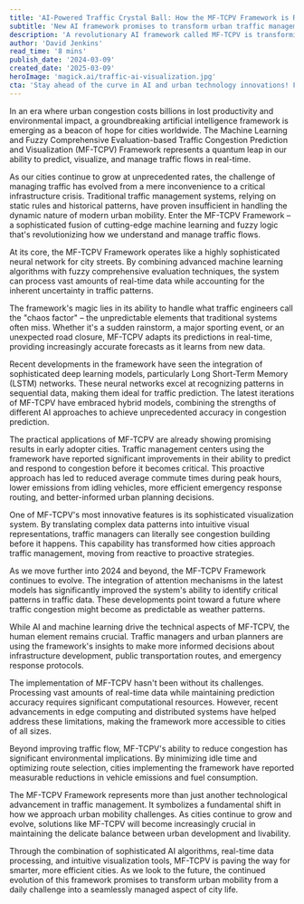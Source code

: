 ```yaml
---
title: 'AI-Powered Traffic Crystal Ball: How the MF-TCPV Framework is Revolutionizing Urban Mobility'
subtitle: 'New AI framework promises to transform urban traffic management through predictive analytics'
description: 'A revolutionary AI framework called MF-TCPV is transforming urban traffic management through advanced machine learning and fuzzy logic, offering real-time prediction and visualization of traffic patterns. This groundbreaking system is helping cities reduce congestion, decrease emissions, and improve overall urban mobility.'
author: 'David Jenkins'
read_time: '8 mins'
publish_date: '2024-03-09'
created_date: '2025-03-09'
heroImage: 'magick.ai/traffic-ai-visualization.jpg'
cta: 'Stay ahead of the curve in AI and urban technology innovations! Follow us on LinkedIn for regular updates on breakthrough solutions like MF-TCPV and other transformative technologies shaping our cities'' future.'
---
```


In an era where urban congestion costs billions in lost productivity and environmental impact, a groundbreaking artificial intelligence framework is emerging as a beacon of hope for cities worldwide. The Machine Learning and Fuzzy Comprehensive Evaluation-based Traffic Congestion Prediction and Visualization (MF-TCPV) Framework represents a quantum leap in our ability to predict, visualize, and manage traffic flows in real-time.

As our cities continue to grow at unprecedented rates, the challenge of managing traffic has evolved from a mere inconvenience to a critical infrastructure crisis. Traditional traffic management systems, relying on static rules and historical patterns, have proven insufficient in handling the dynamic nature of modern urban mobility. Enter the MF-TCPV Framework – a sophisticated fusion of cutting-edge machine learning and fuzzy logic that's revolutionizing how we understand and manage traffic flows.

At its core, the MF-TCPV Framework operates like a highly sophisticated neural network for city streets. By combining advanced machine learning algorithms with fuzzy comprehensive evaluation techniques, the system can process vast amounts of real-time data while accounting for the inherent uncertainty in traffic patterns.

The framework's magic lies in its ability to handle what traffic engineers call the "chaos factor" – the unpredictable elements that traditional systems often miss. Whether it's a sudden rainstorm, a major sporting event, or an unexpected road closure, MF-TCPV adapts its predictions in real-time, providing increasingly accurate forecasts as it learns from new data.

Recent developments in the framework have seen the integration of sophisticated deep learning models, particularly Long Short-Term Memory (LSTM) networks. These neural networks excel at recognizing patterns in sequential data, making them ideal for traffic prediction. The latest iterations of MF-TCPV have embraced hybrid models, combining the strengths of different AI approaches to achieve unprecedented accuracy in congestion prediction.

The practical applications of MF-TCPV are already showing promising results in early adopter cities. Traffic management centers using the framework have reported significant improvements in their ability to predict and respond to congestion before it becomes critical. This proactive approach has led to reduced average commute times during peak hours, lower emissions from idling vehicles, more efficient emergency response routing, and better-informed urban planning decisions.

One of MF-TCPV's most innovative features is its sophisticated visualization system. By translating complex data patterns into intuitive visual representations, traffic managers can literally see congestion building before it happens. This capability has transformed how cities approach traffic management, moving from reactive to proactive strategies.

As we move further into 2024 and beyond, the MF-TCPV Framework continues to evolve. The integration of attention mechanisms in the latest models has significantly improved the system's ability to identify critical patterns in traffic data. These developments point toward a future where traffic congestion might become as predictable as weather patterns.

While AI and machine learning drive the technical aspects of MF-TCPV, the human element remains crucial. Traffic managers and urban planners are using the framework's insights to make more informed decisions about infrastructure development, public transportation routes, and emergency response protocols.

The implementation of MF-TCPV hasn't been without its challenges. Processing vast amounts of real-time data while maintaining prediction accuracy requires significant computational resources. However, recent advancements in edge computing and distributed systems have helped address these limitations, making the framework more accessible to cities of all sizes.

Beyond improving traffic flow, MF-TCPV's ability to reduce congestion has significant environmental implications. By minimizing idle time and optimizing route selection, cities implementing the framework have reported measurable reductions in vehicle emissions and fuel consumption.

The MF-TCPV Framework represents more than just another technological advancement in traffic management. It symbolizes a fundamental shift in how we approach urban mobility challenges. As cities continue to grow and evolve, solutions like MF-TCPV will become increasingly crucial in maintaining the delicate balance between urban development and livability.

Through the combination of sophisticated AI algorithms, real-time data processing, and intuitive visualization tools, MF-TCPV is paving the way for smarter, more efficient cities. As we look to the future, the continued evolution of this framework promises to transform urban mobility from a daily challenge into a seamlessly managed aspect of city life.